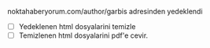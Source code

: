 
noktahaberyorum.com/author/garbis adresinden yedeklendi

- [ ] Yedeklenen html dosyalarini temizle
- [ ] Temizlenen html dosyalarini pdf'e cevir.
